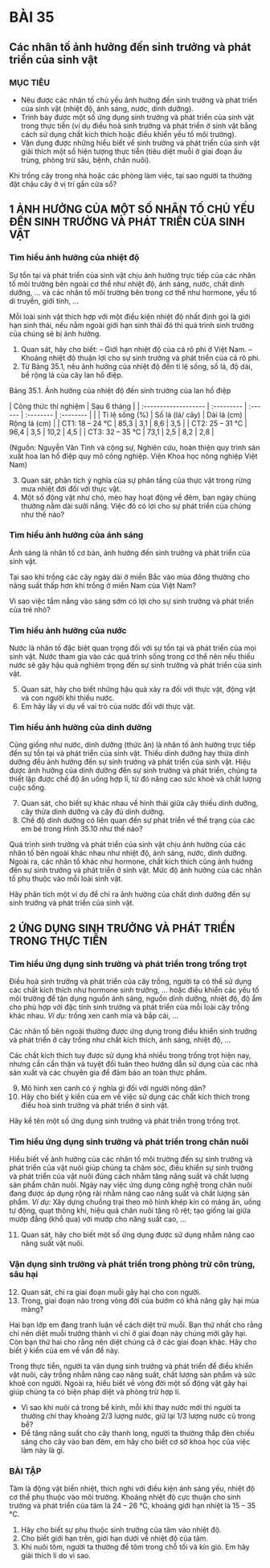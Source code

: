 # BÀI 35

## Các nhân tố ảnh hưởng đến sinh trưởng và phát triển của sinh vật

### MỤC TIÊU
*   Nêu được các nhân tố chủ yếu ảnh hưởng đến sinh trưởng và phát triển của sinh vật (nhiệt độ, ánh sáng, nước, dinh dưỡng).
*   Trình bày được một số ứng dụng sinh trưởng và phát triển của sinh vật trong thực tiễn (ví dụ điều hoà sinh trưởng và phát triển ở sinh vật bằng cách sử dụng chất kích thích hoặc điều khiển yếu tố môi trường).
*   Vận dụng được những hiểu biết về sinh trưởng và phát triển của sinh vật giải thích một số hiện tượng thực tiễn (tiêu diệt muỗi ở giai đoạn ấu trùng, phòng trừ sâu, bệnh, chăn nuôi).

Khi trồng cây trong nhà hoặc các phòng làm việc, tại sao người ta thường đặt chậu cây ở vị trí gần cửa sổ?

## 1 ẢNH HƯỞNG CỦA MỘT SỐ NHÂN TỐ CHỦ YẾU ĐẾN SINH TRƯỞNG VÀ PHÁT TRIỂN CỦA SINH VẬT

### Tìm hiểu ảnh hưởng của nhiệt độ

Sự tồn tại và phát triển của sinh vật chịu ảnh hưởng trực tiếp của các nhân tố môi trường bên ngoài cơ thể như nhiệt độ, ánh sáng, nước, chất dinh dưỡng, ... và các nhân tố môi trường bên trong cơ thể như hormone, yếu tố di truyền, giới tính, ...

Mỗi loài sinh vật thích hợp với một điều kiện nhiệt độ nhất định gọi là giới hạn sinh thái, nếu nằm ngoài giới hạn sinh thái đó thì quá trình sinh trưởng của chúng sẽ bị ảnh hưởng.

1.  Quan sát, hãy cho biết:
    – Giới hạn nhiệt độ của cá rô phi ở Việt Nam.
    – Khoảng nhiệt độ thuận lợi cho sự sinh trưởng và phát triển của cá rô phi.
2.  Từ Bảng 35.1, nêu ảnh hưởng của nhiệt độ đến tỉ lệ sống, số lá, độ dài, bề rộng lá của cây lan hồ điệp.

Bảng 35.1. Ảnh hưởng của nhiệt độ đến sinh trưởng của lan hồ điệp

| Công thức thí nghiệm | Sau 6 tháng |
| :------------------- | :--------- | :------ | :-------- | :-------- |
|                      | Tỉ lệ sống (%) | Số lá (lá/ cây) | Dài lá (cm) | Rộng lá (cm) |
| CT1: 18 – 24 °C      | 85,3       | 3,1     | 8,6       | 3,5       |
| CT2: 25 – 31 °C      | 96,4       | 3,5     | 10,2      | 4,5       |
| CT3: 32 – 35 °C      | 73,1       | 2,5     | 8,2       | 2,8       |

(Nguồn: Nguyễn Văn Tình và cộng sự, Nghiên cứu, hoàn thiện quy trình sản xuất hoa lan hồ điệp quy mô công nghiệp. Viện Khoa học nông nghiệp Việt Nam)

3.  Quan sát, phân tích ý nghĩa của sự phân tầng của thực vật trong rừng mưa nhiệt đới đối với thực vật.
4.  Một số động vật như chó, mèo hay hoạt động về đêm, ban ngày chúng thường nằm dài sưởi nắng. Việc đó có lợi cho sự phát triển của chúng như thế nào?

### Tìm hiểu ảnh hưởng của ánh sáng

Ánh sáng là nhân tố cơ bản, ảnh hưởng đến sinh trưởng và phát triển của sinh vật.

Tại sao khi trồng các cây ngày dài ở miền Bắc vào mùa đông thường cho năng suất thấp hơn khi trồng ở miền Nam của Việt Nam?

Vì sao việc tắm nắng vào sáng sớm có lợi cho sự sinh trưởng và phát triển của trẻ nhỏ?

### Tìm hiểu ảnh hưởng của nước

Nước là nhân tố đặc biệt quan trọng đối với sự tồn tại và phát triển của mọi sinh vật. Nước tham gia vào các quá trình sống trong cơ thể nên nếu thiếu nước sẽ gây hậu quả nghiêm trọng đến sự sinh trưởng và phát triển của sinh vật.

5.  Quan sát, hãy cho biết những hậu quả xảy ra đối với thực vật, động vật và con người khi thiếu nước.
6.  Em hãy lấy ví dụ về vai trò của nước đối với thực vật.

### Tìm hiểu ảnh hưởng của dinh dưỡng

Cũng giống như nước, dinh dưỡng (thức ăn) là nhân tố ảnh hưởng trực tiếp đến sự tồn tại và phát triển của sinh vật. Thiếu dinh dưỡng hay thừa dinh dưỡng đều ảnh hưởng đến sự sinh trưởng và phát triển của sinh vật. Hiệu được ảnh hưởng của dinh dưỡng đến sự sinh trưởng và phát triển, chúng ta thiết lập được chế độ ăn uống hợp lí, từ đó nâng cao sức khoẻ và chất lượng cuộc sống.

7.  Quan sát, cho biết sự khác nhau về hình thái giữa cây thiếu dinh dưỡng, cây thừa dinh dưỡng và cây đủ dinh dưỡng.
8.  Chế độ dinh dưỡng có liên quan đến sự phát triển về thể trạng của các em bé trong Hình 35.10 như thế nào?

Quá trình sinh trưởng và phát triển của sinh vật chịu ảnh hưởng của các nhân tố bên ngoài khác nhau như nhiệt độ, ánh sáng, nước, dinh dưỡng. Ngoài ra, các nhân tố khác như hormone, chất kích thích cũng ảnh hưởng đến sự sinh trưởng và phát triển ở sinh vật. Mức độ ảnh hưởng của các nhân tố phụ thuộc vào mỗi loài sinh vật.

Hãy phân tích một ví dụ để chỉ ra ảnh hưởng của chất dinh dưỡng đến sự sinh trưởng và phát triển của sinh vật.

## 2 ỨNG DỤNG SINH TRƯỞNG VÀ PHÁT TRIỂN TRONG THỰC TIỄN

### Tìm hiểu ứng dụng sinh trưởng và phát triển trong trồng trọt

Điều hoà sinh trưởng và phát triển của cây trồng, người ta có thể sử dụng các chất kích thích như hormone sinh trưởng, ... hoặc điều khiển các yếu tố môi trường để tận dụng nguồn ánh sáng, nguồn dinh dưỡng, nhiệt độ, độ ẩm cho phù hợp với đặc tính sinh trưởng và phát triển của mỗi loài cây trồng khác nhau. *Ví dụ:* trồng xen canh mía và bắp cải, ...

Các nhân tố bên ngoài thường được ứng dụng trong điều khiển sinh trưởng và phát triển ở cây trồng như chất kích thích, ánh sáng, nhiệt độ, ...

Các chất kích thích tuy được sử dụng khá nhiều trong trồng trọt hiện nay, nhưng cần cẩn thận và tuyệt đối tuân theo hướng dẫn sử dụng của các nhà sản xuất và các chuyên gia để đảm bảo an toàn thực phẩm.

9.  Mô hình xen canh có ý nghĩa gì đối với người nông dân?
10. Hãy cho biết ý kiến của em về việc sử dụng các chất kích thích trong điều hoà sinh trưởng và phát triển ở sinh vật.

Hãy kể tên một số ứng dụng sinh trưởng và phát triển trong trồng trọt.

### Tìm hiểu ứng dụng sinh trưởng và phát triển trong chăn nuôi

Hiểu biết về ảnh hưởng của các nhân tố môi trường đến sự sinh trưởng và phát triển của vật nuôi giúp chúng ta chăm sóc, điều khiển sự sinh trưởng và phát triển của vật nuôi đúng cách nhằm tăng năng suất và chất lượng sản phẩm chăn nuôi. Ngày nay việc ứng dụng công nghệ trong chăn nuôi đang được áp dụng rộng rãi nhằm nâng cao năng suất và chất lượng sản phẩm. *Ví dụ:* Xây dựng chuồng trại theo mô hình khép kín có máng ăn, uống tự động, quạt thông khí, hiệu quả chăn nuôi tăng rõ rệt; tạo giống lai giữa mướp đắng (khổ qua) với mướp cho năng suất cao, ...

11. Quan sát, hãy cho biết một số ứng dụng được sử dụng nhằm nâng cao năng suất vật nuôi.

### Vận dụng sinh trưởng và phát triển trong phòng trừ côn trùng, sâu hại

12. Quan sát, chỉ ra giai đoạn muỗi gây hại cho con người.
13. Trong, giai đoạn nào trong vòng đời của bướm có khả năng gây hại mùa màng?

Hai bạn lớp em đang tranh luận về cách diệt trừ muỗi. Bạn thứ nhất cho rằng chỉ nên diệt muỗi trưởng thành vì chỉ ở giai đoạn này chúng mới gây hại. Còn bạn thứ hai cho rằng nên diệt chúng cả ở các giai đoạn khác. Hãy cho biết ý kiến của em về vấn đề này.

Trong thực tiễn, người ta vận dụng sinh trưởng và phát triển để điều khiển vật nuôi, cây trồng nhằm nâng cao năng suất, chất lượng sản phẩm và sức khoẻ con người. Ngoài ra, hiểu biết về vòng đời một số động vật gây hại giúp chúng ta có biện pháp diệt và phòng trừ hợp lí.

*   Vì sao khi nuôi cá trong bể kính, mỗi khi thay nước mới thì người ta thường chỉ thay khoảng 2/3 lượng nước, giữ lại 1/3 lượng nước cũ trong bể?
*   Để tăng năng suất cho cây thanh long, người ta thường thắp đèn chiếu sáng cho cây vào ban đêm, em hãy cho biết cơ sở khoa học của việc làm này là gì.

### BÀI TẬP

Tâm là động vật biến nhiệt, thích nghi với điều kiện ánh sáng yếu, nhiệt độ cơ thể phụ thuộc vào môi trường. Khoảng nhiệt độ cực thuận cho sinh trưởng và phát triển của tâm là 24 – 26 °C, khoảng giới hạn nhiệt là 15 – 35 °C.
1.  Hãy cho biết sự phụ thuộc sinh trưởng của tâm vào nhiệt độ.
2.  Cho biết giới hạn trên, giới hạn dưới về nhiệt độ của tâm.
3.  Khi nuôi tôm, người ta thường để tôm trong chỗ tối và kín gió. Em hãy giải thích lí do vì sao.
